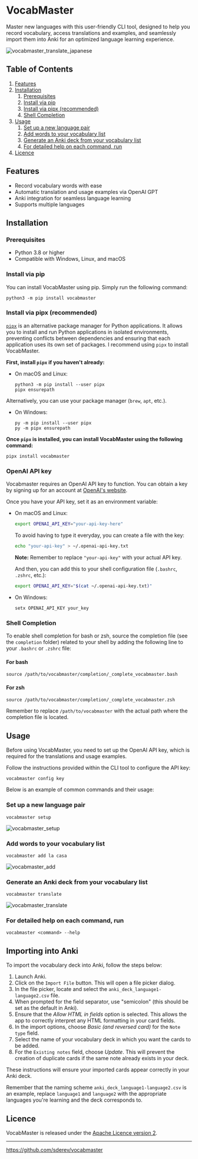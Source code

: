 # VocabMaster

Master new languages with this user-friendly CLI tool, designed to help you record vocabulary, access translations and examples, and seamlessly import them into Anki for an optimized language learning experience.

![vocabmaster_translate_japanese](https://github.com/sderev/vocabmaster/assets/24412384/d2196f6a-3094-40dd-9b2f-3caffd8ba3dd)

<!-- TOC -->
## Table of Contents

1. [Features](#features)
1. [Installation](#installation)
    1. [Prerequisites](#prerequisites)
    1. [Install via pip](#install-via-pip)
    1. [Install via pipx (recommended)](#install-via-pipx-recommended)
    1. [Shell Completion](#shell-completion)
1. [Usage](#usage)
    1. [Set up a new language pair](#set-up-a-new-language-pair)
    1. [Add words to your vocabulary list](#add-words-to-your-vocabulary-list)
    1. [Generate an Anki deck from your vocabulary list](#generate-an-anki-deck-from-your-vocabulary-list)
    1. [For detailed help on each command, run](#for-detailed-help-on-each-command-run)
1. [Licence](#licence)
<!-- /TOC -->

## Features

* Record vocabulary words with ease
* Automatic translation and usage examples via OpenAI GPT
* Anki integration for seamless language learning
* Supports multiple languages

## Installation

### Prerequisites

* Python 3.8 or higher
* Compatible with Windows, Linux, and macOS

### Install via pip

You can install VocabMaster using pip. Simply run the following command:

```
python3 -m pip install vocabmaster
```

### Install via pipx (recommended)

[`pipx`](https://pypi.org/project/pipx/) is an alternative package manager for Python applications. It allows you to install and run Python applications in isolated environments, preventing conflicts between dependencies and ensuring that each application uses its own set of packages. I recommend using `pipx` to install VocabMaster.

**First, install `pipx` if you haven't already:**

* On macOS and Linux:

  ```
  python3 -m pip install --user pipx
  pipx ensurepath
  ```

Alternatively, you can use your package manager (`brew`, `apt`, etc.).

* On Windows:

  ```
  py -m pip install --user pipx
  py -m pipx ensurepath
  ```

**Once `pipx` is installed, you can install VocabMaster using the following command:**

```
pipx install vocabmaster
```

### OpenAI API key

Vocabmaster requires an OpenAI API key to function. You can obtain a key by signing up for an account at [OpenAI's website](https://platform.openai.com/account/api-keys).

Once you have your API key, set it as an environment variable:

* On macOS and Linux:

  ```bash
  export OPENAI_API_KEY="your-api-key-here"
  ```

  To avoid having to type it everyday, you can create a file with the key:

  ```bash
  echo "your-api-key" > ~/.openai-api-key.txt
  ```

  **Note:** Remember to replace `"your-api-key"` with your actual API key.

  And then, you can add this to your shell configuration file (`.bashrc`, `.zshrc`, etc.):

    ```bash
    export OPENAI_API_KEY="$(cat ~/.openai-api-key.txt)"
    ```

* On Windows:

  ```
  setx OPENAI_API_KEY your_key
  ```

### Shell Completion

To enable shell completion for bash or zsh, source the completion file (see the `completion` folder) related to your shell by adding the following line to your `.bashrc` or `.zshrc` file:

#### For bash

```
source /path/to/vocabmaster/completion/_complete_vocabmaster.bash
```

#### For zsh

```
source /path/to/vocabmaster/completion/_complete_vocabmaster.zsh
```

Remember to replace `/path/to/vocabmaster` with the actual path where the completion file is located.

## Usage

Before using VocabMaster, you need to set up the OpenAI API key, which is required for the translations and usage examples. 

Follow the instructions provided within the CLI tool to configure the API key:

```
vocabmaster config key
```

Below is an example of common commands and their usage:

### Set up a new language pair

```
vocabmaster setup
```

![vocabmaster_setup](https://github.com/sderev/vocabmaster/assets/24412384/88742afa-fdc4-4808-b106-493b3c0afa8d)

### Add words to your vocabulary list

```
vocabmaster add la casa
```

![vocabmaster_add](https://github.com/sderev/vocabmaster/assets/24412384/fb566562-f96c-418e-b2bb-cdb603d08aef)

### Generate an Anki deck from your vocabulary list

```
vocabmaster translate
```

![vocabmaster_translate](https://github.com/sderev/vocabmaster/assets/24412384/63e5423a-6f1b-4452-aefd-dd15444cb8df)

### For detailed help on each command, run

```
vocabmaster <command> --help
```

## Importing into Anki

To import the vocabulary deck into Anki, follow the steps below:

1. Launch Anki.
1. Click on the `Import File` button. This will open a file picker dialog.
1. In the file picker, locate and select the `anki_deck_language1-language2.csv` file.
1. When prompted for the field separator, use "semicolon" (this should be set as the default in Anki).
1. Ensure that the *Allow HTML in fields* option is selected. This allows the app to correctly interpret any HTML formatting in your card fields.
1. In the import options, choose *Basic (and reversed card)* for the `Note type` field.
1. Select the name of your vocabulary deck in which you want the cards to be added.
1. For the `Existing notes` field, choose *Update*. This will prevent the creation of duplicate cards if the same note already exists in your deck.

These instructions will ensure your imported cards appear correctly in your Anki deck.

Remember that the naming scheme `anki_deck_language1-language2.csv` is an example, replace `language1` and `language2` with the appropriate languages you're learning and the deck corresponds to.

## Licence

VocabMaster is released under the [Apache Licence version 2](LICENSE).

___

<https://github.com/sderev/vocabmaster>
